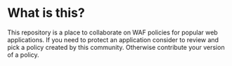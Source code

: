 # What is this?
This repository is a place to collaborate on WAF policies for popular web applications. If you need to protect an application consider to review and pick a policy created by this community. Otherwise contribute your version of a policy.